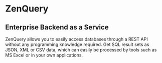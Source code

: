 ZenQuery
========

## Enterprise Backend as a Service

ZenQuery allows you to easily access databases through a REST API without any programming knowledge required.
Get SQL result sets as JSON, XML or CSV data, which can easily be processed by tools such as MS Excel or in your own applications.